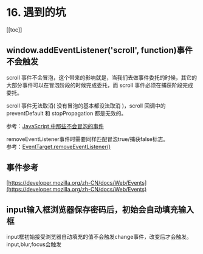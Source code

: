 # 16. 遇到的坑
[[toc]]

## window.addEventListener('scroll', function)事件不会触发
scroll 事件不会冒泡，这个带来的影响就是，当我们去做事件委托的时候，其它的大部分事件可以在冒泡阶段的时候完成委托，而 scroll 事件必须在捕获阶段完成委托。

scroll 事件无法取消( 没有冒泡的基本都没法取消 )，scroll 回调中的 preventDefault 和 stopPropagation 都是无效的。</br>

参考：[JavaScript 中那些不会冒泡的事件](https://zhuanlan.zhihu.com/p/164844013)

removeEventListener事件时需要同样匹配冒泡true/捕获false标志。</br>
参考：[EventTarget.removeEventListener()](https://developer.mozilla.org/zh-CN/docs/Web/API/EventTarget/removeEventListener#%E5%8C%B9%E9%85%8D%E8%A6%81%E5%88%A0%E9%99%A4%E7%9A%84%E4%BA%8B%E4%BB%B6%E7%9B%91%E5%90%AC%E5%99%A8)

## 事件参考
[https://developer.mozilla.org/zh-CN/docs/Web/Events](https://developer.mozilla.org/zh-CN/docs/Web/Events)

## input输入框浏览器保存密码后，初始会自动填充输入框
input框初始接受浏览器自动填充的值不会触发change事件，改变后才会触发。input,blur,focus会触发